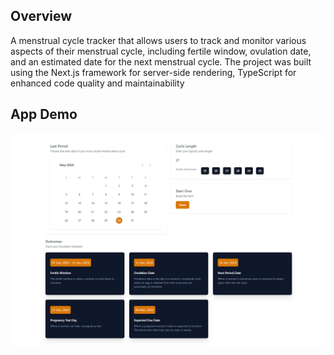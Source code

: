 ## Overview
A menstrual cycle tracker that allows users to track and monitor various aspects of their menstrual cycle, including fertile window, ovulation date, and an estimated date for the next menstrual cycle. The project was built using the Next.js framework for server-side rendering, TypeScript for enhanced code quality and maintainability

## App Demo
![DEMO OUTPUT!](MCT.png)
